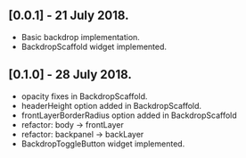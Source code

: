 ## [0.0.1] - 21 July 2018.

* Basic backdrop implementation.
* BackdropScaffold widget implemented.

## [0.1.0] - 28 July 2018.

* opacity fixes in BackdropScaffold.
* headerHeight option added in BackdropScaffold.
* frontLayerBorderRadius option added in BackdropScaffold
* refactor: body -> frontLayer
* refactor: backpanel -> backLayer
* BackdropToggleButton widget implemented.

